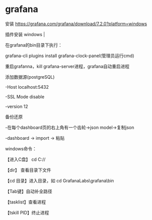 # grafana

安装
https://grafana.com/grafana/download/7.2.0?platform=windows

插件安装
windows |

在grafana的bin目录下执行： 

grafana-cli plugins install grafana-clock-panel(管理员运行cmd)

重启grafanna，kill grafana-server进程，grafana自动重启进程

添加数据源(postgreSQL)

  -Host localhost:5432
  
  -SSL Mode disable
  
  -version 12

备份还原
  
  -在每个dashboard页的右上角有一个齿轮->json model->复制json
  
  -dashboard -> import -> 粘贴
  
windows命令：

【进入C盘】 cd C://

【dir】 查看目录下文件

【cd 目录】进入目录，如 cd GrafanaLabs\grafana\bin

【Tab键】自动补全路径

【tasklist】查看进程

【tskill PID】终止进程
